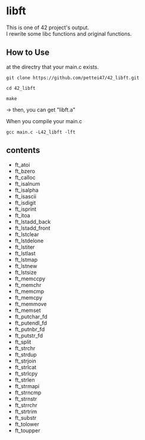 # libft
This is one of 42 project's output.  
I rewrite some libc functions and original functions.

## How to Use
at the directry that your main.c exists.

	git clone https://github.com/pettei47/42_libft.git

	cd 42_libft

	make

-> then, you can get "libft.a"

When you compile your main.c

	gcc main.c -L42_libft -lft

## contents
- ft_atoi
- ft_bzero
- ft_calloc
- ft_isalnum
- ft_isalpha
- ft_isascii
- ft_isdigit
- ft_isprint
- ft_itoa
- ft_lstadd_back
- ft_lstadd_front
- ft_lstclear
- ft_lstdelone
- ft_lstiter
- ft_lstlast
- ft_lstmap
- ft_lstnew
- ft_lstsize
- ft_memccpy
- ft_memchr
- ft_memcmp
- ft_memcpy
- ft_memmove
- ft_memset
- ft_putchar_fd
- ft_putendl_fd
- ft_putnbr_fd
- ft_putstr_fd
- ft_split
- ft_strchr
- ft_strdup
- ft_strjoin
- ft_strlcat
- ft_strlcpy
- ft_strlen
- ft_strmapi
- ft_strncmp
- ft_strnstr
- ft_strrchr
- ft_strtrim
- ft_substr
- ft_tolower
- ft_toupper